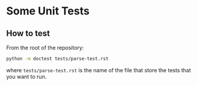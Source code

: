 # Some Unit Tests

## How to test

From the root of the repository:

```bash
python -m doctest tests/parse-test.rst
```

where `tests/parse-test.rst` is the name of the file that store the tests that
you want to run.
